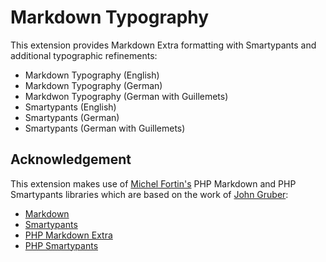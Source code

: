 # Markdown Typography #

This extension provides Markdown Extra formatting with Smartypants and additional typographic refinements:

- Markdown Typography (English)
- Markdown Typography (German)
- Markdwon Typography (German with Guillemets)
- Smartypants (English)
- Smartypants (German)
- Smartypants (German with Guillemets)

## Acknowledgement

This extension makes use of [Michel Fortin's](http://michelf.com/) PHP Markdown and PHP Smartypants libraries which are based on the work of [John Gruber](http://daringfireball.net/):

- [Markdown](http://daringfireball.net/projects/markdown/)
- [Smartypants](http://daringfireball.net/projects/smartypants/)
- [PHP Markdown Extra](http://michelf.com/projects/php-markdown/)
- [PHP Smartypants](http://michelf.com/projects/php-smartypants/)
